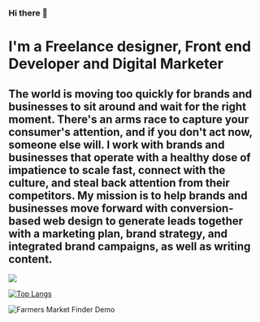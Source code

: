 ### Hi there 👋

<h1>I'm a Freelance designer, Front end Developer and Digital Marketer</h1> 

<h2>The world is moving too quickly for brands and businesses to sit around and wait for the right moment. There's an arms race to capture your consumer's attention, and if you don't act now, someone else will. I work with brands and businesses that operate with a healthy dose of impatience to scale fast, connect with the culture, and steal back attention from their competitors. My mission is to help brands and businesses move forward with conversion-based web design to generate leads together with a marketing plan, brand strategy, and integrated brand campaigns, as well as writing content.</h2> 

[![](https://github-readme-stats.vercel.app/api?username=niteshp55)](https://github.com/anuraghazra/github-readme-stats)

[![Top Langs](https://github-readme-stats.vercel.app/api/top-langs/?username=niteshp55)](https://github.com/anuraghazra/github-readme-stats)

![Farmers Market Finder Demo](demo/demo.gif)
<!--
**niteshp55/niteshp55** is a ✨ _special_ ✨ repository because its `README.md` (this file) appears on your GitHub profile.

Here are some ideas to get you started:

- 🔭 I’m currently working on ...
- 🌱 I’m currently learning ...
- 👯 I’m looking to collaborate on ...
- 🤔 I’m looking for help with ...
- 💬 Ask me about ...
- 📫 How to reach me: ...
- 😄 Pronouns: ...
- ⚡ Fun fact: ...
-->

